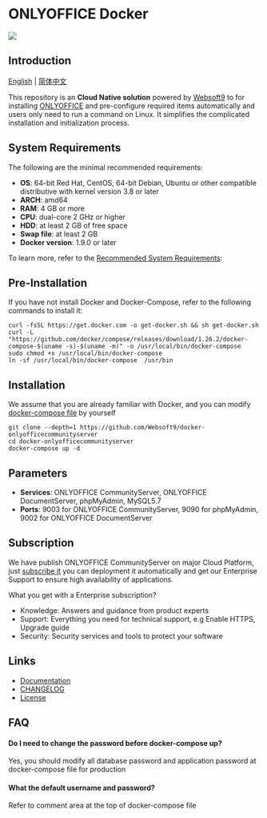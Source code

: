# ONLYOFFICE Docker

![](https://libs.websoft9.com/common/websott9-cloud-installer.png) 

## Introduction

[English](/README.md) | [简体中文](/README-zh.md)  

This repository is an **Cloud Native solution** powered by [Websoft9](https://www.websoft9.com) to for installing [ONLYOFFICE](https://github.com/ONLYOFFICE/Docker-CommunityServer) and pre-configure required items automatically and users only need to run a command on Linux. It simplifies the complicated installation and initialization process.  

## System Requirements

The following are the minimal recommended requirements:

* **OS**: 64-bit Red Hat, CentOS, 64-bit Debian, Ubuntu or other compatible distributive with kernel version 3.8 or later
* **ARCH**: amd64
* **RAM**: 4 GB or more
* **CPU**: dual-core 2 GHz or higher
* **HDD**: at least 2 GB of free space
* **Swap file**: at least 2 GB
* **Docker version**: 1.9.0 or later

To learn more, refer to the [Recommended System Requirements](https://github.com/ONLYOFFICE/Docker-CommunityServer#recommended-system-requirements): 

## Pre-Installation

If you have not install Docker and Docker-Compose, refer to the following commands to install it:

```
curl -fsSL https://get.docker.com -o get-docker.sh && sh get-docker.sh
curl -L "https://github.com/docker/compose/releases/download/1.26.2/docker-compose-$(uname -s)-$(uname -m)" -o /usr/local/bin/docker-compose
sudo chmod +x /usr/local/bin/docker-compose
ln -sf /usr/local/bin/docker-compose  /usr/bin
```

## Installation

We assume that you are already familiar with Docker, and you can modify [docker-compose file](docker-compose.workspace.yml) by yourself

```
git clone --depth=1 https://github.com/Websoft9/docker-onlyofficecommunityserver
cd docker-onlyofficecommunityserver
docker-compose up -d
```

## Parameters

* **Services**: ONLYOFFICE CommunityServer, ONLYOFFICE DocumentServer, phpMyAdmin, MySQL5.7
* **Ports**: 9003 for ONLYOFFICE CommunityServer, 9090 for phpMyAdmin, 9002 for ONLYOFFICE DocumentServer

## Subscription

We have publish ONLYOFFICE CommunityServer on major Cloud Platform, just [subscribe it](https://apps.websoft9.com/onlyoffice) you can deployment it automatically and get our Enterprise Support to ensure high availability of applications.  

What you get with a Enterprise subscription?

* Knowledge: Answers and guidance from product experts
* Support: Everything you need for technical support, e.g Enable HTTPS, Upgrade guide
* Security: Security services and tools to protect your software

## Links

* [Documentation](https://support.websoft9.com/docs/onlyoffice)
* [CHANGELOG](/CHANGELOG.md)
* [License](/License.md)

## FAQ

#### Do I need to change the password before docker-compose up?

Yes, you should modify all database password and application password at docker-compose file for production

#### What the default username and password?

Refer to comment area at the top of docker-compose file
